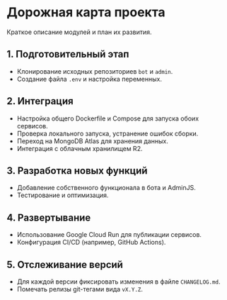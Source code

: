 <!-- Назначение файла: план развития проекта. -->
# Дорожная карта проекта

Краткое описание модулей и план их развития.

## 1. Подготовительный этап
- Клонирование исходных репозиториев `bot` и `admin`.
- Создание файла `.env` и настройка переменных.

## 2. Интеграция
- Настройка общего Dockerfile и Compose для запуска обоих сервисов.
- Проверка локального запуска, устранение ошибок сборки.
- Переход на MongoDB Atlas для хранения данных.
- Интеграция с облачным хранилищем R2.

## 3. Разработка новых функций
- Добавление собственного функционала в бота и AdminJS.
- Тестирование и оптимизация.

## 4. Развертывание
- Использование Google Cloud Run для публикации сервисов.
- Конфигурация CI/CD (например, GitHub Actions).

## 5. Отслеживание версий
- Для каждой версии фиксировать изменения в файле `CHANGELOG.md`.
- Помечать релизы git-тегами вида `vX.Y.Z`.
